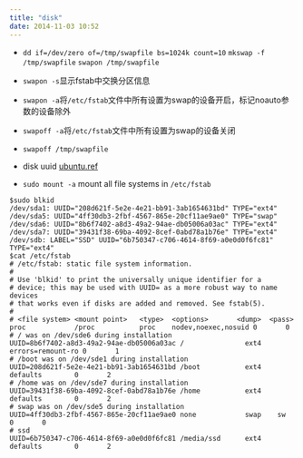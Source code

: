 ```yaml
---
title: "disk"
date: 2014-11-03 10:52
---
```

+ ``dd if=/dev/zero of=/tmp/swapfile bs=1024k count=10`` ``mkswap -f /tmp/swapfile`` ``swapon /tmp/swapfile``

+ ``swapon -s``显示fstab中交换分区信息

+ ``swapon -a``将``/etc/fstab``文件中所有设置为swap的设备开启，标记noauto参数的设备除外

+ ``swapoff -a``将``/etc/fstab``文件中所有设置为swap的设备关闭

+ ``swapoff /tmp/swapfile``

+ disk uuid [ubuntu.ref](https://help.ubuntu.com/community/Fstab)

+ ``sudo mount -a`` mount all file systems in ``/etc/fstab``


```
$sudo blkid
/dev/sda1: UUID="208d621f-5e2e-4e21-bb91-3ab1654631bd" TYPE="ext4" 
/dev/sda5: UUID="4ff30db3-2fbf-4567-865e-20cf11ae9ae0" TYPE="swap" 
/dev/sda6: UUID="8b6f7402-a8d3-49a2-94ae-db05006a03ac" TYPE="ext4" 
/dev/sda7: UUID="39431f38-69ba-4092-8cef-0abd78a1b76e" TYPE="ext4" 
/dev/sdb: LABEL="SSD" UUID="6b750347-c706-4614-8f69-a0e0d0f6fc81" TYPE="ext4"
$cat /etc/fstab
# /etc/fstab: static file system information.
#
# Use 'blkid' to print the universally unique identifier for a
# device; this may be used with UUID= as a more robust way to name devices
# that works even if disks are added and removed. See fstab(5).
#
# <file system> <mount point>   <type>  <options>       <dump>  <pass>
proc            /proc           proc    nodev,noexec,nosuid 0       0
# / was on /dev/sde6 during installation
UUID=8b6f7402-a8d3-49a2-94ae-db05006a03ac /               ext4    errors=remount-ro 0       1
# /boot was on /dev/sde1 during installation
UUID=208d621f-5e2e-4e21-bb91-3ab1654631bd /boot           ext4    defaults        0       2
# /home was on /dev/sde7 during installation
UUID=39431f38-69ba-4092-8cef-0abd78a1b76e /home           ext4    defaults        0       2
# swap was on /dev/sde5 during installation
UUID=4ff30db3-2fbf-4567-865e-20cf11ae9ae0 none            swap    sw              0       0
# ssd
UUID=6b750347-c706-4614-8f69-a0e0d0f6fc81 /media/ssd      ext4    defaults        0       2
```

